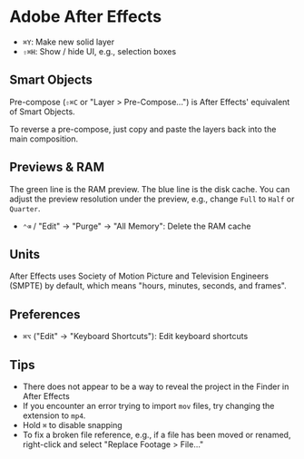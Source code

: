 # Adobe After Effects

- `⌘Y`: Make new solid layer
- `⇧⌘H`: Show / hide UI, e.g., selection boxes

## Smart Objects

Pre-compose (`⇧⌘C` or "Layer > Pre-Compose...") is After Effects' equivalent of Smart Objects.

To reverse a pre-compose, just copy and paste the layers back into the main composition.

## Previews & RAM

The green line is the RAM preview. The blue line is the disk cache. You can adjust the preview resolution under the preview, e.g., change `Full`  to `Half` or `Quarter`.

- `⌃⌫` / "Edit" -> "Purge" -> "All Memory": Delete the RAM cache

## Units

After Effects uses Society of Motion Picture and Television Engineers (SMPTE) by default, which means "hours, minutes, seconds, and frames".

## Preferences

- `⌘⌥` ("Edit" -> "Keyboard Shortcuts"): Edit keyboard shortcuts

## Tips

- There does not appear to be a way to reveal the project in the Finder in After Effects
- If you encounter an error trying to import `mov` files, try changing the extension to `mp4`.
- Hold `⌘` to disable snapping
- To fix a broken file reference, e.g., if a file has been moved or renamed, right-click and select "Replace Footage > File..."
